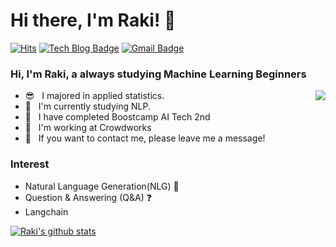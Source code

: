 # Hi there, I'm Raki! :wave:

[![Hits](https://hits.seeyoufarm.com/api/count/incr/badge.svg?url=https%3A%2F%2Fgithub.com%2Fhaesoo9410&count_bg=%23EB8B10&title_bg=%23684327&icon=&icon_color=%23E7E7E7&title=VISIT&edge_flat=false)](https://github.com/raki-1203)
[![Tech Blog Badge](http://img.shields.io/badge/-Tech%20blog-black?style=flat-square&logo=github&link=https://raki-1203.github.io/)](https://raki-1203.github.io/)
[![Gmail Badge](https://img.shields.io/badge/Gmail-d14836?style=flat-square&logo=Gmail&logoColor=white&link=mailto:jfhdzzang@gmail.com)](mailto:jfhdzzang@gmail.com)

### Hi, I'm Raki, a always studying Machine Learning Beginners
<img align='right' src="http://mazassumnida.wtf/api/v2/generate_badge?boj=jfhdzzang">

- :sunglasses: &nbsp; I majored in applied statistics.
- :seedling: &nbsp; I'm currently studying NLP.
- :book: &nbsp; I have completed Boostcamp AI Tech 2nd
- :office: &nbsp; I'm working at Crowdworks
- :email: &nbsp; If you want to contact me, please leave me a message!

### Interest

- Natural Language Generation(NLG) :pencil:
- Question & Answering (Q&A) :question:
- Langchain



[![Raki's github stats](https://github-readme-stats.vercel.app/api?username=raki-1203)](https://github.com/raki-1203/github-readme-stats)






<!--
**raki-1203/raki-1203** is a ✨ _special_ ✨ repository because its `README.md` (this file) appears on your GitHub profile.

Here are some ideas to get you started:

- 🔭 I’m currently working on ...
- 🌱 I’m currently learning ...
- 👯 I’m looking to collaborate on ...
- 🤔 I’m looking for help with ...
- 💬 Ask me about ...
- 📫 How to reach me: ...
- 😄 Pronouns: ...
- ⚡ Fun fact: ...
-->
